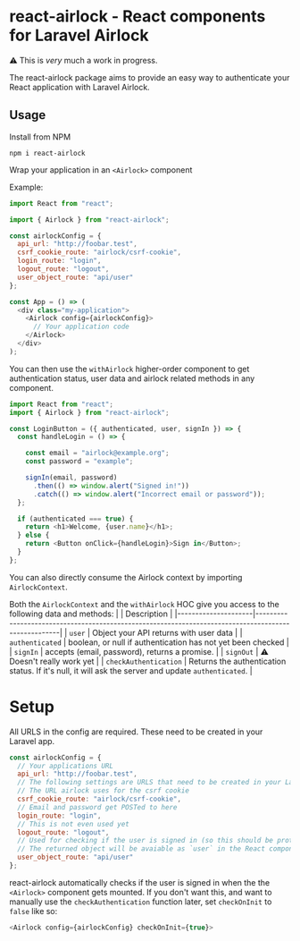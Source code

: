 # react-airlock - React components for Laravel Airlock

⚠️ This is _very_ much a work in progress.

The react-airlock package aims to provide an easy way to authenticate your React application with Laravel Airlock.

## Usage

Install from NPM
```
npm i react-airlock
```

Wrap your application in an `<Airlock>` component

Example:

```js
import React from "react";

import { Airlock } from "react-airlock";

const airlockConfig = {
  api_url: "http://foobar.test",
  csrf_cookie_route: "airlock/csrf-cookie",
  login_route: "login",
  logout_route: "logout",
  user_object_route: "api/user"
};

const App = () => (
  <div class="my-application">
    <Airlock config={airlockConfig}>
      // Your application code
    </Airlock>
  </div>
);
```

You can then use the `withAirlock` higher-order component to get authentication status, user data and airlock related methods in any component.

```js
import React from "react";
import { Airlock } from "react-airlock";

const LoginButton = ({ authenticated, user, signIn }) => {
  const handleLogin = () => {

    const email = "airlock@example.org";
    const password = "example";

    signIn(email, password)
      .then(() => window.alert("Signed in!"))
      .catch(() => window.alert("Incorrect email or password"));
  };

  if (authenticated === true) {
    return <h1>Welcome, {user.name}</h1>;
  } else {
    return <Button onClick={handleLogin}>Sign in</Button>;
  }
};
```

You can also directly consume the Airlock context by importing `AirlockContext`.

Both the `AirlockContext` and the `withAirlock` HOC give you access to the following data and methods:
| | Description |
|---------------------|-----------------------------------------------------------------------------------------------------|
| `user` | Object your API returns with user data |
| `authenticated` | boolean, or null if authentication has not yet been checked |
| `signIn` | accepts (email, password), returns a promise. |
| `signOut` | ⚠️ Doesn't really work yet |
| `checkAuthentication` | Returns the authentication status. If it's null, it will ask the server and update `authenticated`. |

# Setup

All URLS in the config are required. These need to be created in your Laravel app.

```js
const airlockConfig = {
  // Your applications URL
  api_url: "http://foobar.test",
  // The following settings are URLS that need to be created in your Laravel application
  // The URL airlock uses for the csrf cookie
  csrf_cookie_route: "airlock/csrf-cookie",
  // Email and password get POSTed to here
  login_route: "login",
  // This is not even used yet
  logout_route: "logout",
  // Used for checking if the user is signed in (so this should be protected)
  // The returned object will be avaiable as `user` in the React components.
  user_object_route: "api/user"
};
```

react-airlock automatically checks if the user is signed in when the the `<Airlock>` component gets mounted. If you don't want this, and want to manually use the `checkAuthentication` function later, set `checkOnInit` to `false` like so:

```js
<Airlock config={airlockConfig} checkOnInit={true}>
```
